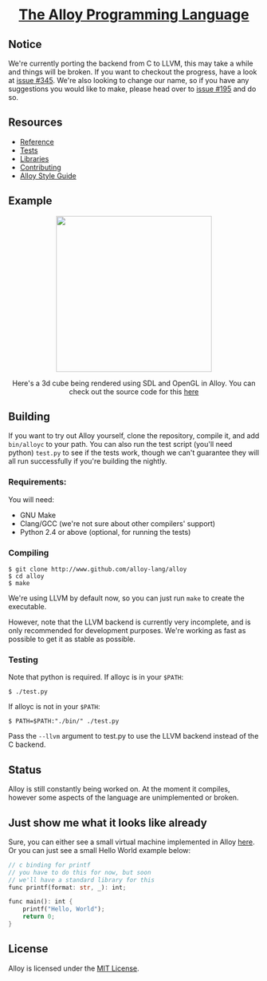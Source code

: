 <h1 align="center"><a href="http://alloy-lang.org">The Alloy Programming Language</a></h1>

## Notice
We're currently porting the backend from C to LLVM, this may take a while and things will be broken. If
you want to checkout the progress, have a look at [issue #345](https://github.com/alloy-lang/alloy/issues/345).
We're also looking to change our name, so if you have any suggestions you would like to make, please head over to [issue #195](https://github.com/alloy-lang/alloy/issues/195) and do so.

## Resources

* [Reference](/docs/REFERENCE.md)
* [Tests](/tests/)
* [Libraries](/lib/)
* [Contributing](/CONTRIBUTING.md)
* [Alloy Style Guide](/docs/STYLEGUIDE.md)

## Example
<p align="center">
<img src="http://alloy-lang.org/example.gif" width="312px" height="312px" />
</p>
<p align="center">
Here's a 3d cube being rendered using SDL and OpenGL in Alloy. You can
check out the source code for this <a href="https://www.github.com/alloy-lang/space-invaders">here</a>
</p>

## Building
If you want to try out Alloy yourself, clone the repository, compile it, and add `bin/alloyc` to your path. You can
also run the test script (you'll need python) `test.py` to see if the tests work, though we can't guarantee they
will all run successfully if you're building the nightly.

### Requirements:
You will need:

* GNU Make
* Clang/GCC (we're not sure about other compilers' support)
* Python 2.4 or above (optional, for running the tests)

### Compiling

	$ git clone http://www.github.com/alloy-lang/alloy
	$ cd alloy
	$ make

We're using LLVM by default now, so you can just run `make` to create the executable.

However, note that the LLVM backend is currently very incomplete, and is only recommended for development purposes. We're working as fast as possible to get it as stable as possible.

### Testing
Note that python is required.
If alloyc is in your `$PATH`:

	$ ./test.py

If alloyc is not in your `$PATH`:

	$ PATH=$PATH:"./bin/" ./test.py

Pass the `--llvm` argument to test.py to use the LLVM backend instead of the C backend.

## Status
Alloy is still constantly being worked on. At the moment it compiles,
however some aspects of the language are unimplemented or broken.

## Just show me what it looks like already
Sure, you can either see a small virtual machine implemented in Alloy [here](tests/vm.aly). 
Or you can just see a small Hello World example below:

```rust
// c binding for printf
// you have to do this for now, but soon
// we'll have a standard library for this
func printf(format: str, _): int;

func main(): int {
    printf("Hello, World");
    return 0;
}
```

## License
Alloy is licensed under the [MIT License](/LICENSE.md).
